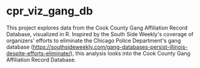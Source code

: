 # cpr_viz_gang_db
This project explores data from the Cook County Gang Affiliation Record Database, visualized in R. Inspired by the South Side Weekly's coverage of organizers' efforts to eliminate the Chicago Police Department's gang database (https://southsideweekly.com/gang-databases-persist-illinois-despite-efforts-eliminate/), this analysis looks into the Cook County Gang Affiliation Record Database. 
